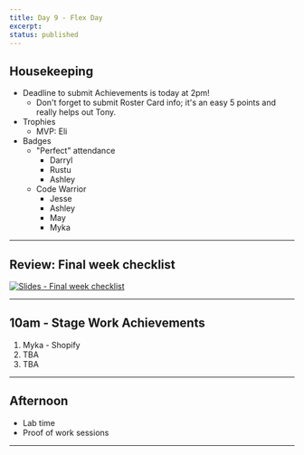 ```yaml
---
title: Day 9 - Flex Day
excerpt: 
status: published
---
```


## Housekeeping
- Deadline to submit Achievements is today at 2pm!
    - Don't forget to submit Roster Card info; it's an easy 5 points and really helps out Tony.
- Trophies
    - MVP: Eli
- Badges
    - "Perfect" attendance
        - Darryl
        - Rustu
        - Ashley
    - Code Warrior
        - Jesse
        - Ashley
        - May
        - Myka

---

## Review: Final week checklist
[![Slides - Final week checklist](/images/slides/final-week-checklist.png)](https://sait-wbdv.github.io/slides/f22/cpnt-265/finals-checklist.html)

---

## 10am - Stage Work Achievements
1. Myka - Shopify
2. TBA
3. TBA
---

## Afternoon
- Lab time
- Proof of work sessions

---